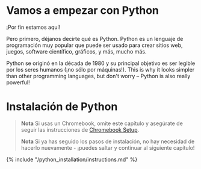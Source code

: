 # Vamos a empezar con Python

¡Por fin estamos aquí!

Pero primero, déjanos decirte qué es Python. Python es un lenguaje de programación muy popular que puede ser usado para crear sitios web, juegos, software científico, gráficos, y más, mucho más.

Python se originó en la década de 1980 y su principal objetivo es ser legible por los seres humanos (¡no sólo por máquinas!). This is why it looks simpler than other programming languages, but don't worry – Python is also really powerful!

# Instalación de Python

> **Nota** Si usas un Chromebook, omite este capítulo y asegúrate de seguir las instrucciones de [Chromebook Setup](../chromebook_setup/README.md).
> 
> **Nota** Si ya has seguido los pasos de instalación, no hay necesidad de hacerlo nuevamente - ¡puedes saltar y continuar al siguiente capítulo!

{% include "/python_installation/instructions.md" %}